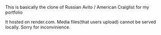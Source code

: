 This is basically the clone of Russian Avito / American Craiglist for my portfolio

It hosted on render.com. Media files(that users upload) cannot be served locally.
Sorry for inconvinience.
